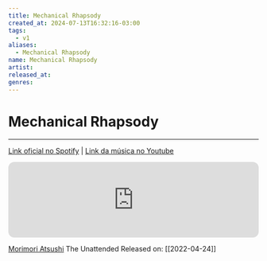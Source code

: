 ```yaml
---
title: Mechanical Rhapsody
created_at: 2024-07-13T16:32:16-03:00
tags:
  - v1
aliases:
  - Mechanical Rhapsody
name: Mechanical Rhapsody
artist: 
released_at: 
genres:
---
```

# Mechanical Rhapsody
---
[Link oficial no Spotify](https://open.spotify.com/intl-pt/track/3lRql8S2uSXZ3qrvBIYbDY?si=f274f829228a4928) | [Link da música no Youtube](https://www.youtube.com/channel/UCCjofagQ-ZQnrhLj4hZoWZQ)

<iframe style="border-radius:12px" src="https://open.spotify.com/embed/track/3lRql8S2uSXZ3qrvBIYbDY?utm_source=generator" width="100%" height="152" frameBorder="0" allowfullscreen="" allow="autoplay; clipboard-write; encrypted-media; fullscreen; picture-in-picture" loading="lazy"></iframe>

[Morimori Atsushi](Morimori%20Atsushi) The Unattended 
Released on: [[2022-04-24]]

